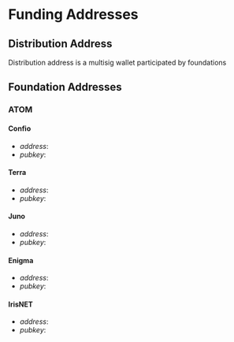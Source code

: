 # Funding Addresses

## Distribution Address

Distribution address is a multisig wallet participated by foundations

## Foundation Addresses

### ATOM

#### Confio

- _address_:
- _pubkey_:

#### Terra

- _address_:
- _pubkey_:

#### Juno

- _address_:
- _pubkey_:

#### Enigma

- _address_:
- _pubkey_:

#### IrisNET

- _address_:
- _pubkey_:

